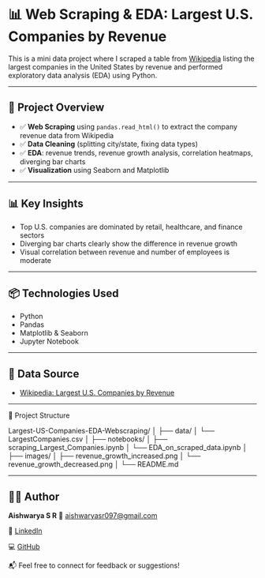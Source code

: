# 📊 Web Scraping & EDA: Largest U.S. Companies by Revenue

This is a mini data project where I scraped a table from [Wikipedia](https://en.wikipedia.org/wiki/List_of_largest_companies_in_the_United_States_by_revenue) listing the largest companies in the United States by revenue and performed exploratory data analysis (EDA) using Python.

---

## 📌 Project Overview

- ✅ **Web Scraping** using `pandas.read_html()` to extract the company revenue data from Wikipedia
- ✅ **Data Cleaning** (splitting city/state, fixing data types)
- ✅ **EDA**: revenue trends, revenue growth analysis, correlation heatmaps, diverging bar charts
- ✅ **Visualization** using Seaborn and Matplotlib

---

## 📊 Key Insights

- Top U.S. companies are dominated by retail, healthcare, and finance sectors
- Diverging bar charts clearly show the difference in revenue growth
- Visual correlation between revenue and number of employees is moderate

---

## 📦 Technologies Used

- Python
- Pandas
- Matplotlib & Seaborn
- Jupyter Notebook

---

## 📂 Data Source

- [Wikipedia: Largest U.S. Companies by Revenue](https://en.wikipedia.org/wiki/List_of_largest_companies_in_the_United_States_by_revenue)

---

🧾 Project Structure

Largest-US-Companies-EDA-Webscraping/
│
├── data/
│   └── LargestCompanies.csv
│
├── notebooks/
│   ├── scraping_Largest_Companies.ipynb
│   └── EDA_on_scraped_data.ipynb
│
├── images/
│   ├── revenue_growth_increased.png
│   └── revenue_growth_decreased.png
│
└── README.md

---

## 🙋‍♀️ Author
 
**Aishwarya S R**
📧 aishwaryasr097@gmail.com 

🔗 [LinkedIn](https://www.linkedin.com/in/aishwarya-sr/)  

💻 [GitHub](https://github.com/Aiishwarya01)

📬 Feel free to connect for feedback or suggestions!

